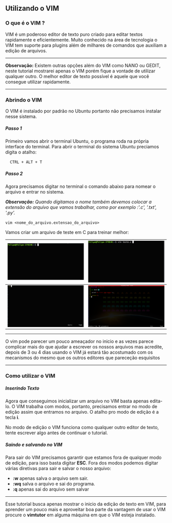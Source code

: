 ## Utilizando o VIM


### O que é o VIM ?

VIM é um poderoso editor de texto puro criado para editar textos rapidamente e eficientemente. Muito conhecido na área de tecnologia o VIM tem suporte para plugins além de milhares de comandos que auxiliam a edição de arquivos.

___
**Observação:** Existem outras opções além do VIM como NANO ou GEDIT, neste tutorial mostrarei apenas o VIM porém fique a vontade de utilizar qualquer outro. O melhor editor de texto possível é aquele que você consegue utilizar rapidamente.
___

### Abrindo o VIM

O VIM é instalado por padrão no Ubuntu portanto não precisamos instalar nesse sistema.

##### Passo 1

Primeiro vamos abrir o terminal Ubuntu, o programa roda na própria interface do terminal. Para abrir o terminal do sistema Ubuntu preciamos digita o atalho:

```
  CTRL + ALT + T
```

##### Passo 2

Agora precisamos digitar no terminal o comando abaixo para nomear o arquivo e entrar no sistema.

_**Observação:** Quando digitamos o nome também devemos colocar a extensão do arquivo que vamos trabalhar, como por exemplo :'.c', '.txt', '.py'._

```
vim <nome_do_arquivo.extensao_do_arquivo>
```

Vamos criar um arquivo de teste em C para treinar melhor:


<img src ="terminal.png" width=400 >|<img src = "teste2.png" width=400>
--|--
<img src="teste3.png" width=400>    | <img src="teste4.png" width=400>

___
O vim pode parecer um pouco ameaçador no inicio e as vezes parece complicar mais do que ajudar a escrever os nossos arquivos mas acredite, depois de 3 ou 4 dias usando o VIM já estará tão acostumado com os mecanismos do mesmo que os outros editores que pareceção esquisitos
___
### Como utilizar o VIM

##### Inserindo Texto

Agora que conseguimos inicializar um arquivo no VIM basta apenas edita-lo. O VIM trabalha com modos, portanto, precisamos entrar no modo de edição assim que entramos no arquivo. O atalho pro modo de edição é a tecla **i**.

No modo de edição o VIM funciona como qualquer outro editor de texto, tente escrever algo antes de continuar o tutorial.

##### Saindo e salvando no VIM

Para sair do VIM precisamos garantir que estamos fora de qualquer modo de edição, para isso basta digitar **ESC**. Fora dos modos podemos digitar várias diretivas para sair e salvar o nosso arquivo:

* **:w** apenas salva o arquivo sem sair.
* **:wq** salva o arquivo e sai do programa.
* **:q** apenas sai do arquivo sem salvar

___
Esse tutorial busca apenas mostrar o inicio da edição de texto em VIM, para aprender um pouco mais e aproveitar boa parte da vantagem de usar o VIM procure o **vimtutor** em alguma máquina em que o VIM esteja instalado.
